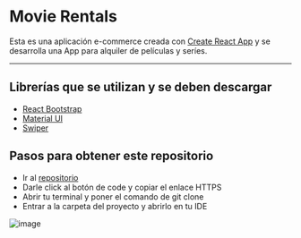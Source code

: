 # Movie Rentals

Esta es una aplicación e-commerce creada con [Create React App](https://github.com/facebook/create-react-app) y se desarrolla una App para alquiler de películas y seríes.

***

## Librerías que se utilizan y se deben descargar
- [React Bootstrap](https://react-bootstrap.netlify.app/)
- [Material UI](https://mui.com/)
- [Swiper](https://swiperjs.com/)

## Pasos para obtener este repositorio

- Ir al [repositorio](https://github.com/franco-prafil/movie-rentals-prafil)  
- Darle click al botón de code y copiar el enlace HTTPS
- Abrir tu terminal y poner el comando de git clone
- Entrar a la carpeta del proyecto y abrirlo en tu IDE

![image](https://github.com/franco-prafil/movie-rentals-prafil/blob/main/public/movie-rentals.gif)






